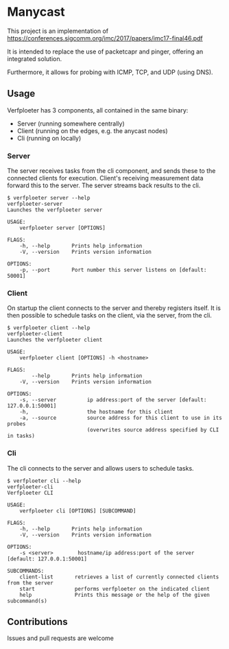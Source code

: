 # Manycast

This project is an implementation of https://conferences.sigcomm.org/imc/2017/papers/imc17-final46.pdf

It is intended to replace the use of packetcapr and pinger, offering an integrated solution.

Furthermore, it allows for probing with ICMP, TCP, and UDP (using DNS).

## Usage

Verfploeter has 3 components, all contained in the same binary:
 - Server (running somewhere centrally)
 - Client (running on the edges, e.g. the anycast nodes)
 - Cli (running on locally)

### Server

The server receives tasks from the cli component, and sends these to the connected clients
for execution. Client's receiving measurement data forward this to the server. The server streams back results to the cli.

```
$ verfploeter server --help
verfploeter-server
Launches the verfploeter server

USAGE:
    verfploeter server [OPTIONS]

FLAGS:
    -h, --help       Prints help information
    -V, --version    Prints version information

OPTIONS:
    -p, --port       Port number this server listens on [default: 50001]
```

### Client

On startup the client connects to the server and thereby registers itself. It is then possible
to schedule tasks on the client, via the server, from the cli.

```
$ verfploeter client --help
verfploeter-client
Launches the verfploeter client

USAGE:
    verfploeter client [OPTIONS] -h <hostname>

FLAGS:
        --help       Prints help information
    -V, --version    Prints version information

OPTIONS:
    -s, --server          ip address:port of the server [default: 127.0.0.1:50001]
    -h,                   the hostname for this client
    -a, --source          source address for this client to use in its probes
                          (overwrites source address specified by CLI in tasks)
```

### Cli

The cli connects to the server and allows users to schedule tasks.

```
$ verfploeter cli --help
verfploeter-cli
Verfploeter CLI

USAGE:
    verfploeter cli [OPTIONS] [SUBCOMMAND]

FLAGS:
    -h, --help       Prints help information
    -V, --version    Prints version information

OPTIONS:
    -s <server>        hostname/ip address:port of the server [default: 127.0.0.1:50001]

SUBCOMMANDS:
    client-list       retrieves a list of currently connected clients from the server
    start             performs verfploeter on the indicated client
    help              Prints this message or the help of the given subcommand(s)
```
## Contributions

Issues and pull requests are welcome
